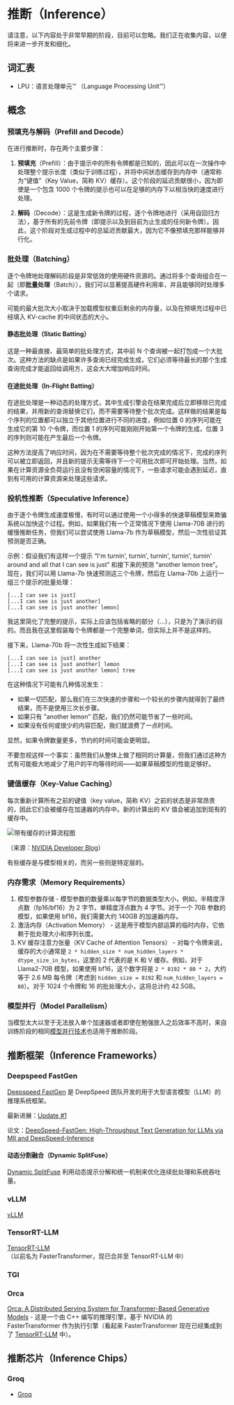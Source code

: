 # 推断（Inference）

请注意，以下内容处于非常早期的阶段，目前可以忽略。我们正在收集内容，以便将来进一步开发和细化。

## 词汇表

- LPU：语言处理单元™ （Language Processing Unit™）

## 概念

### 预填充与解码（Prefill and Decode）

在进行推断时，存在两个主要步骤：

1. **预填充**（Prefill）：由于提示中的所有令牌都是已知的，因此可以在一次操作中处理整个提示长度（类似于训练过程），并将中间状态缓存到内存中（通常称为“键值”（Key Value，简称 KV）缓存）。这个阶段的延迟贡献很小，因为即使是一个包含 1000 个令牌的提示也可以在足够的内存下以相当快的速度进行处理。

2. **解码**（Decode）：这是生成新令牌的过程，逐个令牌地进行（采用自回归方法），基于所有的先前令牌（即提示以及到目前为止生成的任何新令牌）。因此，这个阶段对生成过程中的总延迟贡献最大，因为它不像预填充那样能够并行化。

### 批处理（Batching）

逐个令牌地处理解码阶段是非常低效的使用硬件资源的。通过将多个查询组合在一起（即**批量处理**（Batch）），我们可以显著提高硬件利用率，并且能够同时处理多个请求。

可能的最大批次大小取决于加载模型权重后剩余的内存量，以及在预填充过程中已经填入 KV-cache 的中间状态的大小。

#### 静态批处理（Static Batting）

这是一种最直接、最简单的批处理方式，其中前 N 个查询被一起打包成一个大批次。这种方法的缺点是如果许多查询已经完成生成，它们必须等待最长的那个生成查询完成才能返回给调用方，这会大大增加响应时间。

#### 在途批处理（In-Flight Batting）

在途批处理是一种动态的处理方式，其中生成引擎会在结果完成后立即移除已完成的结果，并用新的查询替换它们，而不需要等待整个批次完成。这样做的结果是每个序列的位置都可以独立于其他位置进行不同的进度，例如位置 0 的序列可能在生成它的第 10 个令牌，而位置 1 的序列可能刚刚开始第一个令牌的生成，位置 3 的序列则可能在产生最后一个令牌。

这种方法提高了响应时间，因为在不需要等待整个批次完成的情况下，完成的序列可以被立即返回，并且新的提示无需等待下一个可用批次即可开始处理。当然，如果在计算资源全负荷运行且没有空闲容量的情况下，一些请求可能会遇到延迟，直到有可用的计算资源来处理这些请求。

### 投机性推断（Speculative Inference）

由于逐个令牌生成速度极慢，有时可以通过使用一个小得多的快速草稿模型来欺骗系统以加快这个过程。例如，如果我们有一个正常情况下使用 Llama-70B 进行的缓慢推断任务，但我们可以尝试使用 Llama-7b 作为草稿模型，然后一次性验证其预测是否正确。

示例：假设我们有这样一个提示 “I'm turnin', turnin', turnin', turnin', turnin' around and all that I can see is just” 和接下来的预测 “another lemon tree”。现在，我们可以用 Llama-7b 快速预测这三个令牌，然后在 Llama-70b 上运行一组三个提示的批量处理：

```
[...I can see is just]
[...I can see is just another]
[...I can see is just another lemon]
```
我这里简化了完整的提示，实际上应该包括省略的部分（...），只是为了演示的目的。而且我在这里假装每个令牌都是一个完整单词，但实际上并不是这样的。

接下来，Llama-70b 将一次性生成如下结果：

```
[...I can see is just] another
[...I can see is just another] lemon
[...I can see is just another lemon] tree
```

在这种情况下可能有几种情况发生：
- 如果一切匹配，那么我们在三次快速的步骤和一个较长的步骤内就得到了最终结果，而不是使用三次长步骤。
- 如果只有 "another lemon" 匹配，我们仍然可能节省了一些时间。
- 如果没有任何或很少的内容匹配，我们就浪费了一点时间。

显然，如果令牌数量更多，节约的时间可能会更明显。

不要忽视这样一个事实：虽然我们从整体上做了相同的计算量，但我们通过这种方式有可能极大地减少了用户的平均等待时间——如果草稿模型的性能足够好。

### 键值缓存（Key-Value Caching）

每次重新计算所有之前的键值（key value，简称 KV）之前的状态是非常昂贵的，因此它们会被缓存在加速器的内存中。新的计算出的 KV 值会被追加到现有的缓存中。

![带有缓存的计算流程图](images/infer-kv-cache.png)

（来源：[NVIDIA Developer Blog](https://developer.nvidia.com/blog/accelerated-inference-for-large-transformer-models-using-nvidia-fastertransformer-and-nvidia-triton-inference-server/)）

有些缓存是与模型相关的，而另一些则是特定层的。

### 内存需求（Memory Requirements）

1. 模型参数存储 - 模型参数的数量乘以每字节的数据类型大小，例如，半精度浮点数（fp16/bf16）为 2 字节，单精度浮点数为 4 字节。对于一个 70B 参数的模型，如果使用 bf16，我们需要大约 140GB 的加速器内存。
2. 激活内存（Activation Memory） - 这是用于模型内部运算的临时内存，它依赖于批处理大小和序列长度。
3. KV 缓存注意力张量（KV Cache of Attention Tensors） - 对每个令牌来说，缓存的大小通常是 `2 * hidden_size * num_hidden_layers * dtype_size_in_bytes`，这里的 2 代表的是 K 和 V 缓存。例如，对于 Llama2-70B 模型，如果使用 bf16，这个数字将是 `2 * 8192 * 80 * 2`，大约等于 2.6 MB 每令牌（考虑到 `hidden_size = 8192` 和 `num_hidden_layers = 80`）。对于 1024 个令牌和 16 的批处理大小，这将总计约 42.5GB。

### 模型并行（Model Parallelism）

当模型太大以至于无法放入单个加速器或者即使在勉强放入之后效率不高时，来自训练阶段的相同[模型并行技术](../training/model-parallelism)也适用于推断阶段。

## 推断框架（Inference Frameworks）

### Deepspeed FastGen

[Deepspeed FastGen](https://github.com/microsoft/DeepSpeed/tree/master/blogs/deepspeed-fastgen) 是 DeepSpeed 团队开发的用于大型语言模型（LLM）的推理系统框架。

最新进展：[Update #1](https://github.com/microsoft/DeepSpeed/tree/master/blogs/deepspeed-fastgen#update--january-19-2024)

论文：[DeepSpeed-FastGen: High-Throughput Text Generation for LLMs via MII and DeepSpeed-Inference](https://arxiv.org/abs/2401.08671)

#### 动态分割融合（Dynamic SplitFuse）

[Dynamic SplitFuse](https://github.com/microsoft/DeepSpeed/tree/master/blogs/deepspeed-fastgen#b-dynamic-splitfuse-) 利用动态提示分解和统一机制来优化连续批处理和系统吞吐量。

### vLLM

[vLLM](https://github.com/vllm-project/vllm)

### TensorRT-LLM

[TensorRT-LLM](https://github.com/NVIDIA/TensorRT-LLM)（以前名为 FasterTransformer，现已合并至 TensorRT-LLM 中）

### TGI

### Orca

[Orca: A Distributed Serving System for Transformer-Based Generative Models](https://www.usenix.org/conference/osdi22/presentation/yu) - 这是一个由 C++ 编写的推理引擎，基于 NVIDIA 的 FasterTransformer 作为执行引擎（看起来 FasterTransformer 现在已经集成到了 [TensorRT-LLM](https://github.com/NVIDIA/TensorRT-LLM) 中）。

## 推断芯片（Inference Chips）

### Groq

- [Groq](https://groq.com/)

